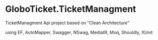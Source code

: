 # GloboTicket.TicketManagment
TicketManagment Api project based on "Clean Architecture"

using EF, AutoMapper, Swagger, NSwag, MediatR, Moq, Shouldly, XUnit

